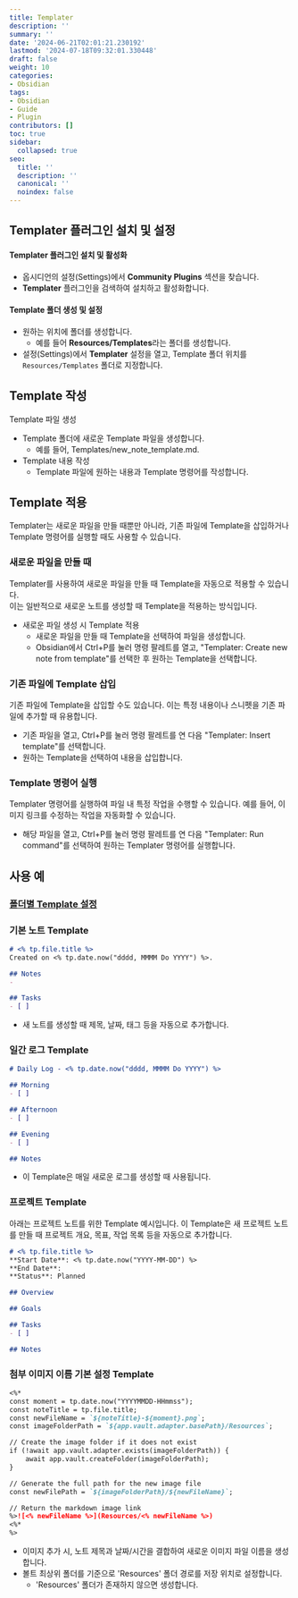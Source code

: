 ```yaml
---
title: Templater
description: ''
summary: ''
date: '2024-06-21T02:01:21.230192'
lastmod: '2024-07-18T09:32:01.330448'
draft: false
weight: 10
categories:
- Obsidian
tags:
- Obsidian
- Guide
- Plugin
contributors: []
toc: true
sidebar:
  collapsed: true
seo:
  title: ''
  description: ''
  canonical: ''
  noindex: false
---
```


## Templater 플러그인 설치 및 설정

#### Templater 플러그인 설치 및 활성화
- 옵시디언의 설정(Settings)에서 **Community Plugins** 섹션을 찾습니다.
- **Templater** 플러그인을 검색하여 설치하고 활성화합니다.
#### Template 폴더 생성 및 설정
- 원하는 위치에 폴더를 생성합니다. 
	- 예를 들어 **Resources/Templates**라는 폴더를 생성합니다.
- 설정(Settings)에서 **Templater** 설정을 열고, Template 폴더 위치를 `Resources/Templates` 폴더로 지정합니다.

## Template 작성

Template 파일 생성
- Template 폴더에 새로운 Template 파일을 생성합니다. 
	- 예를 들어, Templates/new_note_template.md.
- Template 내용 작성
	- Template 파일에 원하는 내용과 Template 명령어를 작성합니다.

## Template 적용

Templater는 새로운 파일을 만들 때뿐만 아니라, 기존 파일에 Template을 삽입하거나 Template 명령어를 실행할 때도 사용할 수 있습니다.
### 새로운 파일을 만들 때
Templater를 사용하여 새로운 파일을 만들 때 Template을 자동으로 적용할 수 있습니다. \
이는 일반적으로 새로운 노트를 생성할 때 Template을 적용하는 방식입니다.
 
- 새로운 파일 생성 시 Template 적용
	- 새로운 파일을 만들 때 Template을 선택하여 파일을 생성합니다. 
	- Obsidian에서 Ctrl+P를 눌러 명령 팔레트를 열고, "Templater: Create new note from template"를 선택한 후 원하는 Template을 선택합니다.
### 기존 파일에 Template 삽입
기존 파일에 Template을 삽입할 수도 있습니다. 
이는 특정 내용이나 스니펫을 기존 파일에 추가할 때 유용합니다.
- 기존 파일을 열고, Ctrl+P를 눌러 명령 팔레트를 연 다음 "Templater: Insert template"를 선택합니다. 
- 원하는 Template을 선택하여 내용을 삽입합니다.
### Template 명령어 실행
Templater 명령어를 실행하여 파일 내 특정 작업을 수행할 수 있습니다. 예를 들어, 이미지 링크를 수정하는 작업을 자동화할 수 있습니다.
- 해당 파일을 열고, Ctrl+P를 눌러 명령 팔레트를 연 다음 "Templater: Run command"를 선택하여 원하는 Templater 명령어를 실행합니다.

## 사용 예

### [폴더별 Template 설정](obsidian/guide/setting/글%20생성%20시%20메타데이터%20추가.md)
### 기본 노트 Template

```md
# <% tp.file.title %>
Created on <% tp.date.now("dddd, MMMM Do YYYY") %>.

## Notes
- 

## Tasks
- [ ] 

```

- 새 노트를 생성할 때 제목, 날짜, 태그 등을 자동으로 추가합니다.
### 일간 로그 Template


```md
# Daily Log - <% tp.date.now("dddd, MMMM Do YYYY") %>

## Morning
- [ ] 

## Afternoon
- [ ] 

## Evening
- [ ] 

## Notes

```


- 이 Template은 매일 새로운 로그를 생성할 때 사용됩니다.
### 프로젝트 Template
아래는 프로젝트 노트를 위한 Template 예시입니다. 이 Template은 새 프로젝트 노트를 만들 때 프로젝트 개요, 목표, 작업 목록 등을 자동으로 추가합니다.

```md
# <% tp.file.title %>
**Start Date**: <% tp.date.now("YYYY-MM-DD") %>
**End Date**: 
**Status**: Planned

## Overview

## Goals

## Tasks
- [ ] 

## Notes
```

### 첨부 이미지 이름 기본 설정 Template


```md
<%*
const moment = tp.date.now("YYYYMMDD-HHmmss");
const noteTitle = tp.file.title;
const newFileName = `${noteTitle}-${moment}.png`;
const imageFolderPath = `${app.vault.adapter.basePath}/Resources`;

// Create the image folder if it does not exist
if (!await app.vault.adapter.exists(imageFolderPath)) {
    await app.vault.createFolder(imageFolderPath);
}

// Generate the full path for the new image file
const newFilePath = `${imageFolderPath}/${newFileName}`;

// Return the markdown image link
%>![<% newFileName %>](Resources/<% newFileName %>)
<%*
%>
```

- 이미지 추가 시, 노트 제목과 날짜/시간을 결합하여 새로운 이미지 파일 이름을 생성합니다.
- 볼트 최상위 폴더를 기준으로 'Resources' 폴더 경로를 저장 위치로 설정합니다.
	- 'Resources' 폴더가 존재하지 않으면 생성합니다.
